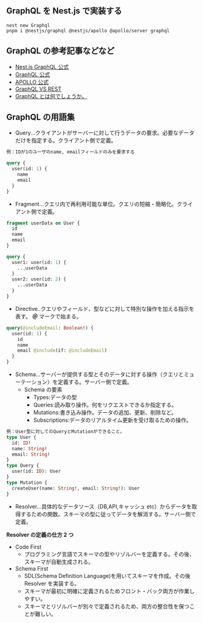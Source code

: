 ## GraphQL を Nest.js で実装する

```
nest new Graphql
pnpm i @nestjs/graphql @nestjs/apollo @apollo/server graphql
```

## GraphQL の参考記事などなど

- [Nest.js GraphQL 公式](https://docs.nestjs.com/graphql/quick-start)
- [GraphQL 公式](https://graphql.org/)
- [APOLLO 公式](https://www.apollographql.com/)
- [GraphQL VS REST](https://www.apollographql.com/blog/graphql/basics/graphql-vs-rest/)
- [GraphQL とは何でしょうか。](https://hasura.io/learn/ja/graphql/intro-graphql/what-is-graphql/)

## GraphQL の用語集

- Query...クライアントがサーバーに対して行うデータの要求。必要なデータだけを指定する。クライアント側で定義。

```graphql
例：IDが1のユーザのname, emailフィールドのみを要求する

query {
  user(id: 1) {
    name
    email
  }
}
```

- Fragment...クエリ内で再利用可能な単位。クエリの短縮・簡略化。クライアント側で定義。

```graphql
fragment userData on User {
  id
  name
  email
}

query {
  user1: user(id: 1) {
    ...userData
  }
  user2: user(id: 2) {
    ...userData
  }
}
```

- Directive..クエリやフィールド、型などに対して特別な操作を加える指示を表す。 **＠** マークで始まる。

```graphql
query(@includeEmail: Boolean!) {
  user(id: 1) {
    id
    name
    email @include(if: @includeEmail)
  }
}
```

- Schema...サーバーが提供する型とそのデータに対する操作（クエリとミューテーション）を定義する。サーバー側で定義。
  - Schema の要素
    - Types:データの型
    - Queries:読み取り操作。何をリクエストできるか指定する。
    - Mutations:書き込み操作。データの追加、更新、削除など。
    - Subscriptions:データのリアルタイム更新を受け取るための操作。

```graphql
例：User型に対してのQueryとMutationができること。
type User {
  id: ID!
  name: String!
  email: String!
}
type Query {
  user(id: ID): User
}
type Mutation {
  createUser(name: String!, email: String!): User
}
```

- Resolver...具体的なデータソース（DB,API,キャッシュ etc）からデータを取得するための関数。スキーマの型に従ってデータを解消する。サーバー側で定義。

**Resolver の定義の仕方 2 つ**

- Code First
  - プログラミング言語でスキーマの型やリゾルバーを定義する。その後、スキーマが自動生成される。
- Schema First
  - SDL(Schema Definition Language)を用いてスキーマを作成。その後 Resolver を実装する。
  - スキーマが最初に明確に定義されるためフロント・バック両方が作業しやすい。
  - スキーマとリゾルバーが別々で定義されるため、両方の整合性を保つことが難しい。

